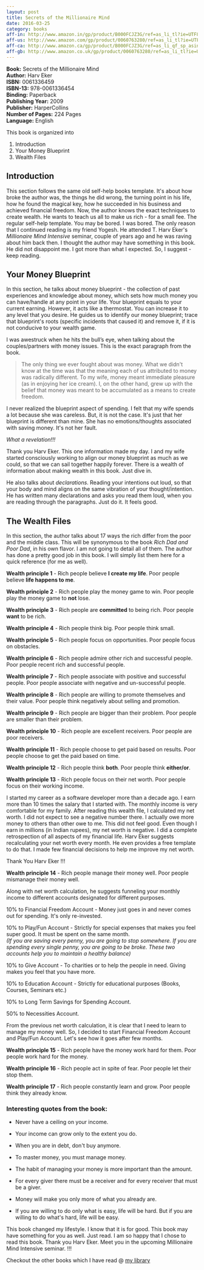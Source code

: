 ```yaml
---
layout: post
title: Secrets of the Millionaire Mind
date: 2016-03-25
category: books
aff-in: http://www.amazon.in/gp/product/B000FCJZ3G/ref=as_li_tl?ie=UTF8&camp=3626&creative=24790&creativeASIN=B000FCJZ3G&linkCode=as2&tag=smileprem-in-21
aff-us: http://www.amazon.com/gp/product/0060763280/ref=as_li_tl?ie=UTF8&camp=1789&creative=9325&creativeASIN=0060763280&linkCode=as2&tag=smileprem-us-20&linkId=G6XHBFWEHCWARS5P
aff-ca: http://www.amazon.ca/gp/product/B000FCJZ3G/ref=as_li_qf_sp_asin_tl?ie=UTF8&camp=15121&creative=330641&creativeASIN=B000FCJZ3G&linkCode=as2&tag=smileprem-ca-20
aff-gb: http://www.amazon.co.uk/gp/product/0060763280/ref=as_li_tl?ie=UTF8&camp=1634&creative=6738&creativeASIN=0060763280&linkCode=as2&tag=smileprem-gb-21
---
```


**Book:** Secrets of the Millionaire Mind  
**Author:** Harv Eker  
**ISBN:** 0061336459  
**ISBN-13:** 978-0061336454  
**Binding:** Paperback  
**Publishing Year:** 2009  
**Publisher:** HarperCollins  
**Number of Pages:** 224 Pages  
**Language:** English  

This book is organized into  
  
1. Introduction  
2. Your Money Blueprint  
3. Wealth Files  

## Introduction  

This section follows the same old self-help books template. It's about how broke the author was, the things he did wrong, the turning point in his life, how he found the magical key, how he succeeded in his business and achieved financial freedom. Now, the author knows the exact techniques to create wealth. He wants to teach us all to make us rich - for a small fee. The regular self-help template. You may be bored. I was bored. The only reason that I continued reading is my friend Yogesh. He attended T. Harv Eker's *Millionaire Mind Intensive* seminar, couple of years ago and he was raving about him back then. I thought the author may have something in this book. He did not disappoint me. I got more than what I expected. So, I suggest - keep reading.  

## Your Money Blueprint  

In this section, he talks about money blueprint - the collection of past experiences and knowledge about money, which sets how much money you can have/handle at any point in your life. Your blueprint equals to your current earning. However, it acts like a thermostat. You can increase it to any level that you desire. He guides us to identify our money blueprint; trace that blueprint's roots (specific incidents that caused it) and remove it, if it is not conducive to your wealth game.  

I was awestruck when he hits the bull’s eye, when talking about the couples/partners with money issues. This is the exact paragraph from the book.  

> The only thing we ever fought about was money. What we didn't know at the time was that the meaning each of us attributed to money was radically different. To my wife, money meant immediate pleasure (as in enjoying her ice cream). I, on the other hand, grew up with the belief that money was meant to be accumulated as a means to create freedom.

I never realized the blueprint aspect of spending. I felt that my wife spends a lot because she was careless. But, it is not the case. It's just that her blueprint is different than mine. She has no emotions/thoughts associated with saving money. It's not her fault.  

*What a revelation!!!*   

Thank you Harv Eker. This one information made my day. I and my wife started consciously working to align our money blueprint as much as we could, so that we can sail together happily forever. There is a wealth of information about making wealth in this book. Just dive in.  

He also talks about *declarations*. Reading your intentions out loud, so that your body and mind aligns on the same vibration of your thought/intention. He has written many declarations and asks you read them loud, when you are reading through the paragraphs. Just do it. It feels good.  

## The Wealth Files

In this section, the author talks about 17 ways the rich differ from the poor and the middle class. This will be synonymous to the book *Rich Dad and Poor Dad*, in his own flavor. I am not going to detail all of them. The author has done a pretty good job in this book. I will simply list them here for a quick reference (for me as well).  

**Wealth principle 1** - Rich people believe **I create my life**. Poor people believe **life happens to me**.  

**Wealth principle 2** - Rich people play the money game to win. Poor people play the money game to **not** lose.

**Wealth principle 3** - Rich people are **committed** to being rich. Poor people **want** to be rich.

**Wealth principle 4** - Rich people think big. Poor people think small.

**Wealth principle 5** - Rich people focus on opportunities. Poor people focus on obstacles.

**Wealth principle 6** - Rich people admire other rich and successful people. Poor people recent rich and successful people.

**Wealth principle 7** - Rich people associate with positive and successful people. Poor people associate with negative and un-successful people.

**Wealth principle 8** - Rich people are willing to promote themselves and their value. Poor people think negatively about selling and promotion.

**Wealth principle 9** - Rich people are bigger than their problem. Poor people are smaller than their problem.

**Wealth principle 10** - Rich people are excellent receivers. Poor people are poor receivers.

**Wealth principle 11** - Rich people choose to get paid based on results. Poor people choose to get the paid based on time.

**Wealth principle 12** - Rich people think **both**. Poor people think **either/or**.

**Wealth principle 13** - Rich people focus on their net worth. Poor people focus on their working income.

I started my career as a software developer more than a decade ago. I earn more than 10 times the salary that I started with. The monthly income is very comfortable for my family. After reading this wealth file, I calculated my net worth. I did not expect to see a negative number there. I actually owe more money to others than other owe to me. This did not feel good. Even though I earn in millions (in Indian rupees), my net worth is negative. I did a complete retrospection of all aspects of my financial life. Harv Eker suggests recalculating your net worth every month. He even provides a free template to do that. I made few financial decisions to help me improve my net worth.  

Thank You Harv Eker !!!  

**Wealth principle 14** - Rich people manage their money well. Poor people mismanage their money well.

Along with net worth calculation, he suggests funneling your monthly income to different accounts designated for different purposes.  

10% to Financial Freedom Account - Money just goes in and never comes out for spending. It's only re-invested.  

10% to Play/Fun Account - Strictly for special expenses that makes you feel super good. It must be spent on the same month.  
*(If you are saving every penny, you are going to stop somewhere. If you are spending every single penny, you are going to be broke. These two accounts help you to maintain a healthy balance)*  

10% to Give Account - To charities or to help the people in need. Giving makes you feel that you have more.   

10% to Education Account - Strictly for educational purposes (Books, Courses, Seminars etc.)  

10% to Long Term Savings for Spending Account.  

50% to Necessities Account.  

From the previous net worth calculation, it is clear that I need to learn to manage my money well. So, I decided to start Financial Freedom Account and Play/Fun Account. Let's see how it goes after few months.  

**Wealth principle 15** - Rich people have the money work hard for them. Poor people work hard for the money.

**Wealth principle 16** - Rich people act in spite of fear. Poor people let their stop them.

**Wealth principle 17** - Rich people constantly learn and grow. Poor people think they already know.


### Interesting quotes from the book:

* Never have a ceiling on your income.

* Your income can grow only to the extent you do.

* When you are in debt, don't buy anymore.

* To master money, you must manage money.

* The habit of managing your money is more important than the amount.

* For every giver there must be a  receiver and for every receiver that must be a giver.

* Money will make you only more of what you already are.

* If you are willing to do only what is easy, life will be hard. But if you are willing to do what's hard, life will be easy.

This book changed my lifestyle. I know that it is for good. This book may have something for you as well. Just read. I am so happy that I chose to read this book. Thank you Harv Eker. Meet you in the upcoming Millionaire Mind Intensive seminar. !!!

Checkout the other books which I have read @ [my library]({{site.url}}/category/books/)  
